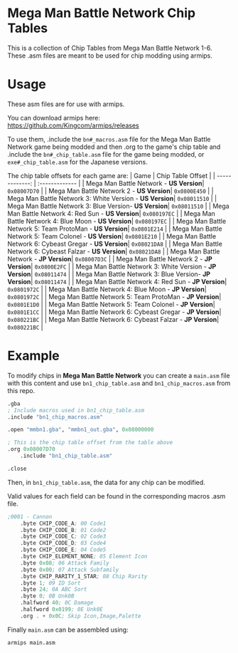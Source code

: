 # Mega Man Battle Network Chip Tables
This is a collection of Chip Tables from Mega Man Battle Network 1-6. These .asm files are meant to be used for chip modding using armips.
# Usage
These asm files are for use with armips.

You can download armips here: https://github.com/Kingcom/armips/releases

To use them, .include the `bn#_macros.asm` file for the Mega Man Battle Network game being modded and then .org to the game's chip table and .include the `bn#_chip_table.asm` file for the game being modded, or `exe#_chip_table.asm` for the Japanese versions.

The chip table offsets for each game are:
| Game  | Chip Table Offset |
| -------------: | :------------- |
| Mega Man Battle Network - **US Version**| `0x08007D70` |
| Mega Man Battle Network 2 - **US Version**| `0x0800E450` |
| Mega Man Battle Network 3: White Version - **US Version**| `0x08011510` |
| Mega Man Battle Network 3: Blue Version- **US Version**| `0x08011510` |
| Mega Man Battle Network 4: Red Sun - **US Version**| `0x080197EC` |
| Mega Man Battle Network 4: Blue Moon - **US Version**| `0x080197EC` |
| Mega Man Battle Network 5: Team ProtoMan - **US Version**| `0x0801E214` |
| Mega Man Battle Network 5: Team Colonel - **US Version**| `0x0801E210` |
| Mega Man Battle Network 6: Cybeast Gregar - **US Version**| `0x08021DA8` |
| Mega Man Battle Network 6: Cybeast Falzar - **US Version**| `0x08021DA8` |
| Mega Man Battle Network - **JP Version**| `0x08007D3C` |
| Mega Man Battle Network 2 - **JP Version**| `0x0800E2FC` |
| Mega Man Battle Network 3: White Version - **JP Version**| `0x08011474` |
| Mega Man Battle Network 3: Blue Version- **JP Version**| `0x08011474` |
| Mega Man Battle Network 4: Red Sun - **JP Version**| `0x0801972C` |
| Mega Man Battle Network 4: Blue Moon - **JP Version**| `0x0801972C` |
| Mega Man Battle Network 5: Team ProtoMan - **JP Version**| `0x0801E1D0` |
| Mega Man Battle Network 5: Team Colonel - **JP Version**| `0x0801E1CC` |
| Mega Man Battle Network 6: Cybeast Gregar - **JP Version**| `0x080221BC` |
| Mega Man Battle Network 6: Cybeast Falzar - **JP Version**| `0x080221BC` |

# Example
To modify chips in **Mega Man Battle Network** you can create a `main.asm` file with this content and use `bn1_chip_table.asm` and `bn1_chip_macros.asm` from this repo.
``` Scheme
.gba
; Include macros used in bn1_chip_table.asm
.include "bn1_chip_macros.asm"

.open "mmbn1.gba", "mmbn1_out.gba", 0x08000000

; This is the chip table offset from the table above
.org 0x08007D70
	.include "bn1_chip_table.asm"

.close
```
Then, in `bn1_chip_table.asm`, the data for any chip can be modified.

Valid values for each field can be found in the corresponding macros .asm file.
``` Scheme
;0001 - Cannon
	.byte CHIP_CODE_A; 00 Code1
	.byte CHIP_CODE_B; 01 Code2
	.byte CHIP_CODE_C; 02 Code3
	.byte CHIP_CODE_D; 03 Code4
	.byte CHIP_CODE_E; 04 Code5
	.byte CHIP_ELEMENT_NONE; 05 Element Icon
	.byte 0x08; 06 Attack Family
	.byte 0x00; 07 Attack Subfamily
	.byte CHIP_RARITY_1_STAR; 08 Chip Rarity
	.byte 1; 09 ID Sort
	.byte 24; 0A ABC Sort
	.byte 0; 0B Unk0B
	.halfword 40; 0C Damage
	.halfword 0x0199; 0E Unk0E
	.org . + 0x0C; Skip Icon,Image,Palette
```
Finally `main.asm` can be assembled using:
```
armips main.asm
```